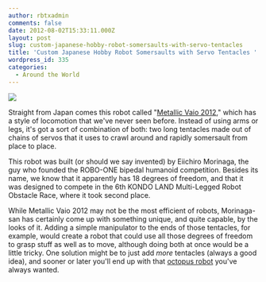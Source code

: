 ```yaml
---
author: rbtxadmin
comments: false
date: 2012-08-02T15:33:11.000Z
layout: post
slug: custom-japanese-hobby-robot-somersaults-with-servo-tentacles
title: 'Custom Japanese Hobby Robot Somersaults with Servo Tentacles '
wordpress_id: 335
categories:
  - Around the World
---
```


[![](http://robotix.in/blog/wp-content/uploads/2012/08/metallic_vaio_1-1343007808291-300x220.jpg)](http://robotix.in/blog/wp-content/uploads/2012/08/metallic_vaio_1-1343007808291.jpg)

Straight from Japan comes this robot called "[Metallic Vaio 2012](http://www.youtube.com/watch?v=xOdHWSlCAFU&feature=player_embedded)," which has a style of locomotion that we've never seen before. Instead of using arms or legs, it's got a sort of combination of both: two long tentacles made out of chains of servos that it uses to crawl around and rapidly somersault from place to place.

This robot was built (or should we say invented) by Eiichiro Morinaga, the guy who founded the ROBO-ONE bipedal humanoid competition. Besides its name, we know that it apparently has 18 degrees of freedom, and that it was designed to compete in the 6th KONDO LAND Multi-Legged Robot Obstacle Race, where it took second place.

While Metallic Vaio 2012 may not be the most efficient of robots, Morinaga-san has certainly come up with something unique, and quite capable, by the looks of it. Adding a simple manipulator to the ends of those tentacles, for example, would create a robot that could use all those degrees of freedom to grasp stuff as well as to move, although doing both at once would be a little tricky. One solution might be to just add _more_ tentacles (always a good idea), and sooner or later you'll end up with that [octopus robot](http://spectrum.ieee.org/automaton/robotics/robotics-hardware/robotic-octopus-takes-first-betentacled-steps) you've always wanted.
